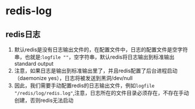 # redis-log


## redis日志

1. 默认redis是没有日志输出文件的，在配置文件中，日志的配置文件是空字符串，也就是:`logfile ""`，空字符串，默认redis将日志输出到标准输出standard output
2. 注意，如果日志是输出到标准输出里了，并且redis配置了后台进程启动（daemonize yes），日志将被发送到黑洞/dev/null
3. 因此，我们需要手动配置redis的日志输出文件，例如`logfile "/redis/log/redis.log"`,注意，日志所在的文件目录必须存在，不存在手动创建，否则redis无法启动